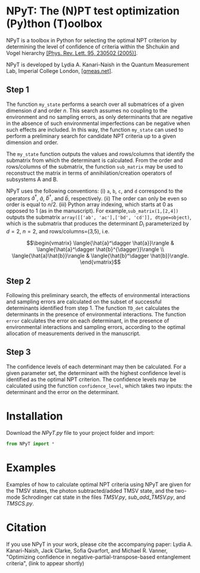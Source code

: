 # NPyT: The (N)PT test optimization (Py)thon (T)oolbox 

NPyT is a toolbox in Python for selecting the optimal NPT criterion by determining the level of confidence of criteria within the Shchukin and Vogel hierarchy [[Phys. Rev. Lett. 95, 230502 (2005)]](https://doi.org/10.1103/PhysRevLett.95.230502).

NPyT is developed by Lydia A. Kanari-Naish in the Quantum Measurement Lab, Imperial College London, [[qmeas.net]](https://www.qmeas.net).


## Step 1

The function `my_state` performs a search over all submatrices of a given dimension $`d`$ and order $`n`$. This search assumes no coupling to the environment and no sampling errors, as only determinants that are negative in the absence of such environmental imperfections can be negative when such effects are included. In this way, the function `my_state` can used to perform a preliminary search for candidate NPT criteria up to a given dimension and order.

The `my_state` function outputs the values and rows/columns that identify the submatrix from which the determinant is calculated.
From the order and rows/columns of the submatrix, the function `sub_matrix` may be used to reconstruct the matrix in terms of annihilation/creation operators of subsystems A and B.

NPyT uses the following conventions: 
(i) `a`, `b`, `c`, and `d` correspond to the operators $`\hat{a}^\dagger`$, $`\hat{a}`$, $`\hat{b}^\dagger`$, and $`\hat{b}`$, respectively. 
(ii) The order can only be even so order is equal to $`n/2`$.
(iii) Python array indexing, which starts at 0 as opposed to 1 (as in the manuscript).
For example,`sub_matrix(1,[2,4])` outputs the submatrix `array([['ab', 'ac'],['bd', 'cd']], dtype=object)`, which is the submatrix that produces the determinant $`D_\mathrm{I}`$ parameterized by $`d=2`$, $`n=2`$, and rows/columns=(3,5), i.e. 

$$\begin{vmatrix}
  \langle{\hat{a}^\dagger \hat{a}}\rangle & \langle{\hat{a}^\dagger \hat{b}^{\dagger}}\rangle \\
  \langle{\hat{a}\hat{b}}\rangle & \langle{\hat{b}^\dagger \hat{b}}\rangle.
\end{vmatrix}$$


## Step 2

Following this preliminary search, the effects of environmental interactions and sampling errors are calculated on the subset of successful determinants identified from step 1.
The function `TD_det` calculates the determinants in the presence of environmental interactions.
The function `error` calculates the error on each determinant, in the presence of environmental interactions and sampling errors, according to the optimal allocation of measurements derived in the manuscript.

## Step 3

The confidence levels of each determinant may then be calculated. For a given parameter set, the determinant with the highest confidence level is identified as the optimal NPT criterion. 
The confidence levels may be calculated using the function `confidence_level`, which takes two inputs: the determinant and the error on the determinant.

# Installation

Download the *NPyT.py* file to your project folder and import:

```python
from NPyT import *
```

# Examples

Examples of how to calculate optimal NPT criteria using NPyT are given for the TMSV states, the photon subtracted/added TMSV state, and the two-mode Schrodinger cat state in the files *TMSV.py*, *sub_add_TMSV.py*, and *TMSCS.py*.


# Citation

If you use NPyT in your work, please cite the accompanying paper:
Lydia A. Kanari-Naish, Jack Clarke, Sofia Qvarfort, and Michael R. Vanner, "Optimizing confidence in negative-partial-transpose-based entanglement criteria", (link to appear shortly)
